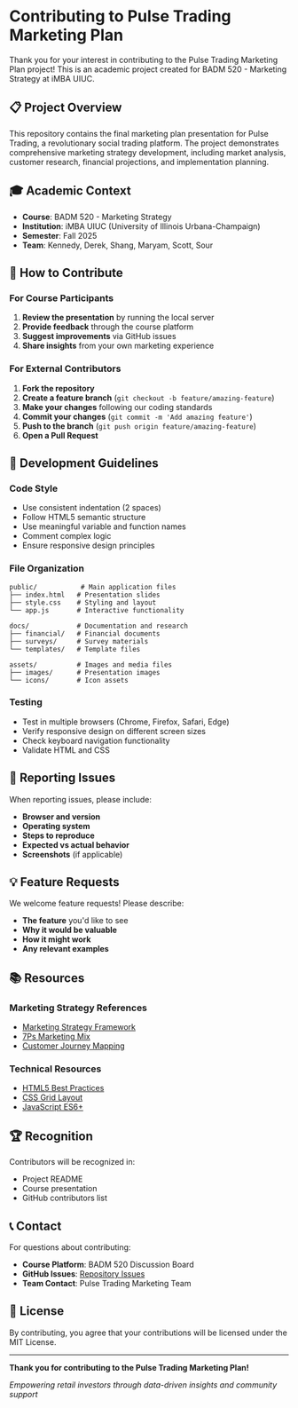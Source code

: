# Contributing to Pulse Trading Marketing Plan

Thank you for your interest in contributing to the Pulse Trading Marketing Plan project! This is an academic project created for BADM 520 - Marketing Strategy at iMBA UIUC.

## 📋 Project Overview

This repository contains the final marketing plan presentation for Pulse Trading, a revolutionary social trading platform. The project demonstrates comprehensive marketing strategy development, including market analysis, customer research, financial projections, and implementation planning.

## 🎓 Academic Context

- **Course**: BADM 520 - Marketing Strategy
- **Institution**: iMBA UIUC (University of Illinois Urbana-Champaign)
- **Semester**: Fall 2025
- **Team**: Kennedy, Derek, Shang, Maryam, Scott, Sour

## 🤝 How to Contribute

### For Course Participants
1. **Review the presentation** by running the local server
2. **Provide feedback** through the course platform
3. **Suggest improvements** via GitHub issues
4. **Share insights** from your own marketing experience

### For External Contributors
1. **Fork the repository**
2. **Create a feature branch** (`git checkout -b feature/amazing-feature`)
3. **Make your changes** following our coding standards
4. **Commit your changes** (`git commit -m 'Add amazing feature'`)
5. **Push to the branch** (`git push origin feature/amazing-feature`)
6. **Open a Pull Request**

## 📝 Development Guidelines

### Code Style
- Use consistent indentation (2 spaces)
- Follow HTML5 semantic structure
- Use meaningful variable and function names
- Comment complex logic
- Ensure responsive design principles

### File Organization
```
public/           # Main application files
├── index.html   # Presentation slides
├── style.css    # Styling and layout
└── app.js       # Interactive functionality

docs/            # Documentation and research
├── financial/   # Financial documents
├── surveys/     # Survey materials
└── templates/   # Template files

assets/          # Images and media files
├── images/      # Presentation images
└── icons/       # Icon assets
```

### Testing
- Test in multiple browsers (Chrome, Firefox, Safari, Edge)
- Verify responsive design on different screen sizes
- Check keyboard navigation functionality
- Validate HTML and CSS

## 🐛 Reporting Issues

When reporting issues, please include:
- **Browser and version**
- **Operating system**
- **Steps to reproduce**
- **Expected vs actual behavior**
- **Screenshots** (if applicable)

## 💡 Feature Requests

We welcome feature requests! Please describe:
- **The feature** you'd like to see
- **Why it would be valuable**
- **How it might work**
- **Any relevant examples**

## 📚 Resources

### Marketing Strategy References
- [Marketing Strategy Framework](https://www.marketing91.com/marketing-strategy/)
- [7Ps Marketing Mix](https://www.mindtools.com/pages/article/newSTR_94.htm)
- [Customer Journey Mapping](https://www.uxmastery.com/customer-journey-mapping/)

### Technical Resources
- [HTML5 Best Practices](https://developer.mozilla.org/en-US/docs/Web/HTML)
- [CSS Grid Layout](https://developer.mozilla.org/en-US/docs/Web/CSS/CSS_Grid_Layout)
- [JavaScript ES6+](https://developer.mozilla.org/en-US/docs/Web/JavaScript)

## 🏆 Recognition

Contributors will be recognized in:
- Project README
- Course presentation
- GitHub contributors list

## 📞 Contact

For questions about contributing:
- **Course Platform**: BADM 520 Discussion Board
- **GitHub Issues**: [Repository Issues](https://github.com/your-username/pulse-trading-marketing-plan/issues)
- **Team Contact**: Pulse Trading Marketing Team

## 📄 License

By contributing, you agree that your contributions will be licensed under the MIT License.

---

**Thank you for contributing to the Pulse Trading Marketing Plan!**

*Empowering retail investors through data-driven insights and community support*

